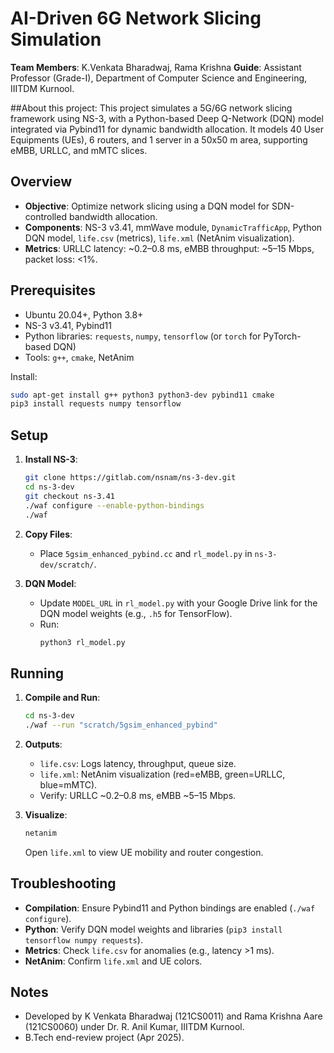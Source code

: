# AI-Driven 6G Network Slicing Simulation

**Team Members**: K.Venkata Bharadwaj, Rama Krishna
**Guide**: Assistant Professor (Grade-I), Department of Computer Science and Engineering, IIITDM Kurnool.

##About this project:
This project simulates a 5G/6G network slicing framework using NS-3, with a Python-based Deep Q-Network (DQN) model integrated via Pybind11 for dynamic bandwidth allocation. It models 40 User Equipments (UEs), 6 routers, and 1 server in a 50x50 m area, supporting eMBB, URLLC, and mMTC slices.

## Overview
- **Objective**: Optimize network slicing using a DQN model for SDN-controlled bandwidth allocation.
- **Components**: NS-3 v3.41, mmWave module, `DynamicTrafficApp`, Python DQN model, `life.csv` (metrics), `life.xml` (NetAnim visualization).
- **Metrics**: URLLC latency: ~0.2–0.8 ms, eMBB throughput: ~5–15 Mbps, packet loss: <1%.

## Prerequisites
- Ubuntu 20.04+, Python 3.8+
- NS-3 v3.41, Pybind11
- Python libraries: `requests`, `numpy`, `tensorflow` (or `torch` for PyTorch-based DQN)
- Tools: `g++`, `cmake`, NetAnim

Install:
```bash
sudo apt-get install g++ python3 python3-dev pybind11 cmake
pip3 install requests numpy tensorflow
```

## Setup
1. **Install NS-3**:
   ```bash
   git clone https://gitlab.com/nsnam/ns-3-dev.git
   cd ns-3-dev
   git checkout ns-3.41
   ./waf configure --enable-python-bindings
   ./waf
   ```

2. **Copy Files**:
   - Place `5gsim_enhanced_pybind.cc` and `rl_model.py` in `ns-3-dev/scratch/`.

3. **DQN Model**:
   - Update `MODEL_URL` in `rl_model.py` with your Google Drive link for the DQN model weights (e.g., `.h5` for TensorFlow).
   - Run:
     ```bash
     python3 rl_model.py
     ```

## Running
1. **Compile and Run**:
   ```bash
   cd ns-3-dev
   ./waf --run "scratch/5gsim_enhanced_pybind"
   ```

2. **Outputs**:
   - `life.csv`: Logs latency, throughput, queue size.
   - `life.xml`: NetAnim visualization (red=eMBB, green=URLLC, blue=mMTC).
   - Verify: URLLC ~0.2–0.8 ms, eMBB ~5–15 Mbps.

3. **Visualize**:
   ```bash
   netanim
   ```
   Open `life.xml` to view UE mobility and router congestion.

## Troubleshooting
- **Compilation**: Ensure Pybind11 and Python bindings are enabled (`./waf configure`).
- **Python**: Verify DQN model weights and libraries (`pip3 install tensorflow numpy requests`).
- **Metrics**: Check `life.csv` for anomalies (e.g., latency >1 ms).
- **NetAnim**: Confirm `life.xml` and UE colors.

## Notes
- Developed by K Venkata Bharadwaj (121CS0011) and Rama Krishna Aare (121CS0060) under Dr. R. Anil Kumar, IIITDM Kurnool.
- B.Tech end-review project (Apr 2025).
